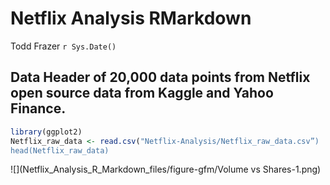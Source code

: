 Netflix Analysis RMarkdown
================
Todd Frazer
`r Sys.Date()`


## Data Header of 20,000 data points from Netflix open source data from Kaggle and Yahoo Finance.

``` r
library(ggplot2)
Netflix_raw_data <- read.csv("Netflix-Analysis/Netflix_raw_data.csv”)
head(Netflix_raw_data)
```



![](Netflix_Analysis_R_Markdown_files/figure-gfm/Volume vs Shares-1.png)<!-- -->
